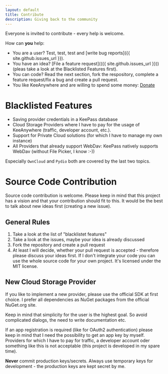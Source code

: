 ```yaml
---
layout: default
title: Contribute 
description: Giving back to the community 
---
```

Everyone is invited to contribute - every help is welcome.

How can **you** help:
* You are a user? Test, test, test and [write bug reports]({{ site.github.issues_url }}).
* You have an idea? [File a feature request](({{ site.github.issues_url }})) (pleas take a look at the Blacklisted Features first).
* You can code? Read the next section, fork the respository, complete a feature request/fix a bug and create a pull request.
* You like KeeAnywhere and are willing to spend some money: [Donate](donate)


# Blacklisted Features 
* Saving provider credentials in a KeePass database
* Cloud Storage Providers where I have to pay for the usage of KeeAnywhere (traffic, developer account, etc.).
* Support for Private Cloud solutions (for which I have to manage my own instance)
* All Providers that already support WebDav: KeePass natively supports WebDav (without File Picker, I know :-))

Especially `OwnCloud` and `Pydio` both are covered by the last two topics.

# Source Code Contribution
Source code contribution is welcome. Please keep in mind that this project has a vision and that your contribution should fit to this. It would be the best to talk about new ideas first (creating a new issue).

## General Rules
1. Take a look at the list of "blacklistet features"
2. Take a look at the issues, maybe your idea is already discussed
3. Fork the repository and create a pull request
4. At least I will decide, whether your pull request is accepted - therefore please discuss your ideas first. If I don't integrate your code you can use the whole source code for your own project. It's licensed under the MIT license.

## New Cloud Storage Provider
If you like to implement a new provider, please use the official SDK at first choice. I prefer all dependencies as NuGet packages from the official NuGet.org site. 

Keep in mind that simplicity for the user is the highest goal. So avoid complicated dialogs, the need to write documentation etc.

If an app registration is required (like for OAuth2 authentication) please keep in mind that I need the possibility to get an app key by myself. Providers for which I have to pay for traffic, a developer account oder something like this is not acceptable (this project is developed in my spare time).

**Never** commit production keys/secrets. Always use temporary keys for development - the production keys are kept secret by me.


